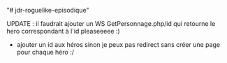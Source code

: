 "# jdr-roguelike-episodique"

UPDATE : il faudrait ajouter un WS GetPersonnage.php/id qui retourne le hero correspondant à l'id pleaseeeee :) 
+ ajouter un id aux héros sinon je peux pas redirect sans créer une page pour chaque héro :/
